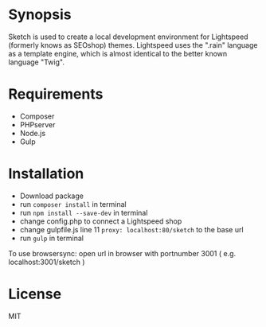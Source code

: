 Synopsis
==========

Sketch is used to create a local development environment for Lightspeed (formerly knows as SEOshop) themes. 
Lightspeed uses the ".rain" language as a template engine, which is almost identical to the better known language "Twig". 

Requirements
==========

- Composer
- PHPserver
- Node.js
- Gulp

Installation
==========

- Download package
- run `composer install` in terminal
- run `npm install --save-dev` in terminal
- change config.php to connect a Lightspeed shop
- change gulpfile.js line 11 `proxy: localhost:80/sketch` to the base url
- run `gulp` in terminal

To use browsersync: open url in browser with portnumber 3001 ( e.g. localhost:3001/sketch )

License
==========

MIT




